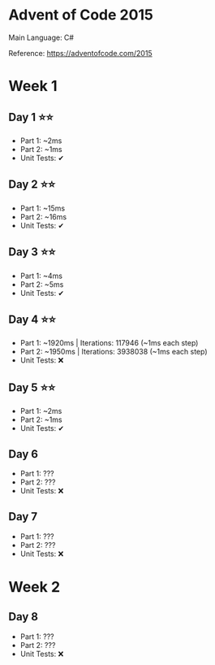 # Advent of Code 2015
Main Language: C#

Reference: https://adventofcode.com/2015

# Week 1

## Day 1 ⭐⭐
- Part 1: ~2ms
- Part 2: ~1ms
- Unit Tests: ✔

## Day 2 ⭐⭐
- Part 1: ~15ms
- Part 2: ~16ms
- Unit Tests: ✔

## Day 3 ⭐⭐
- Part 1: ~4ms
- Part 2: ~5ms
- Unit Tests: ✔

## Day 4 ⭐⭐
- Part 1: ~1920ms | Iterations: 117946 (~1ms each step)
- Part 2: ~1950ms | Iterations: 3938038 (~1ms each step)
- Unit Tests: ❌

## Day 5 ⭐⭐
- Part 1: ~2ms
- Part 2: ~1ms
- Unit Tests: ✔

## Day 6
- Part 1: ???
- Part 2: ???
- Unit Tests: ❌

## Day 7
- Part 1: ???
- Part 2: ???
- Unit Tests: ❌

# Week 2

## Day 8
- Part 1: ???
- Part 2: ???
- Unit Tests: ❌

